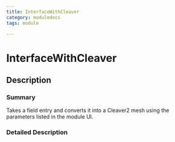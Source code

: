 ```yaml
---
title: InterfaceWithCleaver
category: moduledocs
tags: module

---
```


# InterfaceWithCleaver

## Description

### Summary

Takes a field entry and converts it into a Cleaver2 mesh using the parameters listed in the module UI.

### Detailed Description
